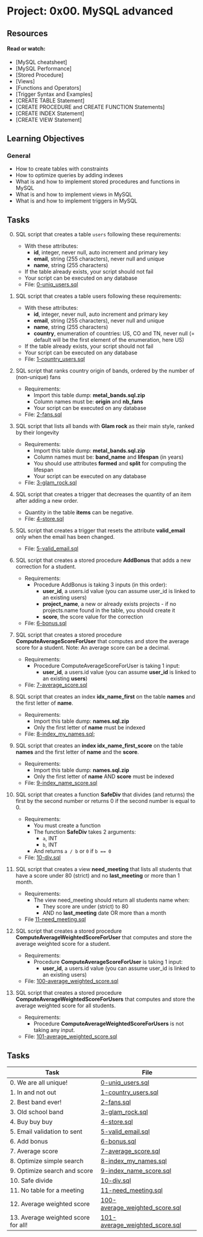 # Project: 0x00. MySQL advanced

## Resources

#### Read or watch:

* [MySQL cheatsheet]
* [MySQL Performance]
* [Stored Procedure]
* [Views]
* [Functions and Operators]
* [Trigger Syntax and Examples]
* [CREATE TABLE Statement]
* [CREATE PROCEDURE and CREATE FUNCTION Statements]
* [CREATE INDEX Statement]
* [CREATE VIEW Statement]
## Learning Objectives

### General

* How to create tables with constraints
* How to optimize queries by adding indexes
* What is and how to implement stored procedures and functions in MySQL
* What is and how to implement views in MySQL
* What is and how to implement triggers in MySQL

## Tasks
0. SQL script that creates a table `users` following these requirements:
    - With these attributes:
        - **id**, integer, never null, auto increment and primary key
        - **email**, string (255 characters), never null and unique
        - **name**, string (255 characters)
    - If the table already exists, your script should not fail
    - Your script can be executed on any database
    - File: [0-uniq_users.sql](0-uniq_users.sql)

1. SQL script that creates a table users following these requirements:
    - With these attributes:
        - **id**, integer, never null, auto increment and primary key
        - **email**, string (255 characters), never null and unique
        - **name**, string (255 characters)
        - **country**, enumeration of countries: US, CO and TN, never null (= default will be the first element of the enumeration, here US)
    - If the table already exists, your script should not fail
    - Your script can be executed on any database
    - File: [1-country_users.sql](1-country_users.sql)

2. SQL script that ranks country origin of bands, ordered by the number of (non-unique) fans
    - Requirements:
        - Import this table dump: **metal_bands.sql.zip**
        - Column names must be: **origin** and **nb_fans**
        - Your script can be executed on any database
    - File: [2-fans.sql](2-fans.sql)

3. SQL script that lists all bands with **Glam rock** as their main style, ranked by their longevity
    - Requirements:
        - Import this table dump: **metal_bands.sql.zip**
        - Column names must be: **band_name** and **lifespan** (in years)
        - You should use attributes **formed** and **split** for computing the lifespan
        - Your script can be executed on any database
    - File: [3-glam_rock.sql](3-glam_rock.sql)

4. SQL script that creates a trigger that decreases the quantity of an item after adding a new order.
    - Quantity in the table **items** can be negative.
    - File: [4-store.sql](4-store.sql)

5. SQL script that creates a trigger that resets the attribute **valid_email** only when the email has been changed.
    - File: [5-valid_email.sql](5-valid_email.sql)

6. SQL script that creates a stored procedure **AddBonus** that adds a new correction for a student.
    - Requirements:
        - Procedure AddBonus is taking 3 inputs (in this order):
            - **user_id**, a users.id value (you can assume user_id is linked to an existing users)
            - **project_name**, a new or already exists projects - if no projects.name found in the table, you should create it
            - **score**, the score value for the correction
    - File: [6-bonus.sql](6-bonus.sql)

7. SQL script that creates a stored procedure **ComputeAverageScoreForUser** that computes and store the average score for a student. Note: An average score can be a decimal.
    - Requirements:
        - Procedure ComputeAverageScoreForUser is taking 1 input:
            - **user_id**, a users.id value (you can assume **user_id** is linked to an existing **users**)
    - File: [7-average_score.sql](7-average_score.sql)

8. SQL script that creates an index **idx_name_first** on the table **names** and the first letter of **name**.
    - Requirements:
        - Import this table dump: **names.sql.zip**
        - Only the first letter of **name** must be indexed
    - File: [8-index_my_names.sql](8-index_my_names.sql);

9. SQL script that creates an **index idx_name_first_score** on the table **names** and the first letter of **name** and the **score**.
    - Requirements:
        - Import this table dump: **names.sql.zip**
        - Only the first letter of **name** AND **score** must be indexed
    - File: [9-index_name_score.sql](9-index_name_score.sql)

10. SQL script that creates a function **SafeDiv** that divides (and returns) the first by the second number or returns 0 if the second number is equal to 0.
    - Requirements:
        - You must create a function
        - The function **SafeDiv** takes 2 arguments:
            - `a`, INT
            - `b`, INT
        - And returns `a / b` or `0` if `b == 0`
    - File: [10-div.sql](10-div.sql)

11. SQL script that creates a view **need_meeting** that lists all students that have a score under 80 (strict) and no **last_meeting** or more than 1 month.
    - Requirements:
        - The view need_meeting should return all students name when:
            - They score are under (strict) to 80
            - AND no **last_meeting** date OR more than a month
    - File [11-need_meeting.sql](11-need_meeting.sql)
12. SQL script that creates a stored procedure **ComputeAverageWeightedScoreForUser** that computes and store the average weighted score for a student.
    - Requirements:
        - Procedure **ComputeAverageScoreForUser** is taking 1 input:
            - **user_id**, a users.id value (you can assume user_id is linked to an existing users)
    - File: [100-average_weighted_score.sql](100-average_weighted_score.sql)

13. SQL script that creates a stored procedure **ComputeAverageWeightedScoreForUsers** that computes and store the average weighted score for all students.
    - Requirements:
        - Procedure **ComputeAverageWeightedScoreForUsers** is not taking any input.
    - File: [101-average_weighted_score.sql](101-average_weighted_score.sql)

## Tasks

| Task | File |
| ---- | ---- |
| 0. We are all unique! | [0-uniq_users.sql](./0-uniq_users.sql) |
| 1. In and not out | [1-country_users.sql](./1-country_users.sql) |
| 2. Best band ever! | [2-fans.sql](./2-fans.sql) |
| 3. Old school band | [3-glam_rock.sql](./3-glam_rock.sql) |
| 4. Buy buy buy | [4-store.sql](./4-store.sql) |
| 5. Email validation to sent | [5-valid_email.sql](./5-valid_email.sql) |
| 6. Add bonus | [6-bonus.sql](./6-bonus.sql) |
| 7. Average score | [7-average_score.sql](./7-average_score.sql) |
| 8. Optimize simple search | [8-index_my_names.sql](./8-index_my_names.sql) |
| 9. Optimize search and score | [9-index_name_score.sql](./9-index_name_score.sql) |
| 10. Safe divide | [10-div.sql](./10-div.sql) |
| 11. No table for a meeting | [11-need_meeting.sql](./11-need_meeting.sql) |
| 12. Average weighted score | [100-average_weighted_score.sql](./100-average_weighted_score.sql) |
| 13. Average weighted score for all! | [101-average_weighted_score.sql](./101-average_weighted_score.sql) |
